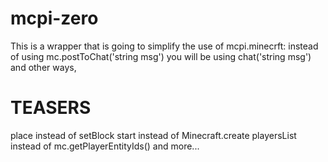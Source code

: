 # mcpi-zero
This is a wrapper that is going to simplify the use of mcpi.minecrft:
instead of using mc.postToChat('string msg') you will be using chat('string msg')
and other ways,

# TEASERS
place instead of setBlock
start instead of Minecraft.create
playersList instead of mc.getPlayerEntityIds()
and more...
